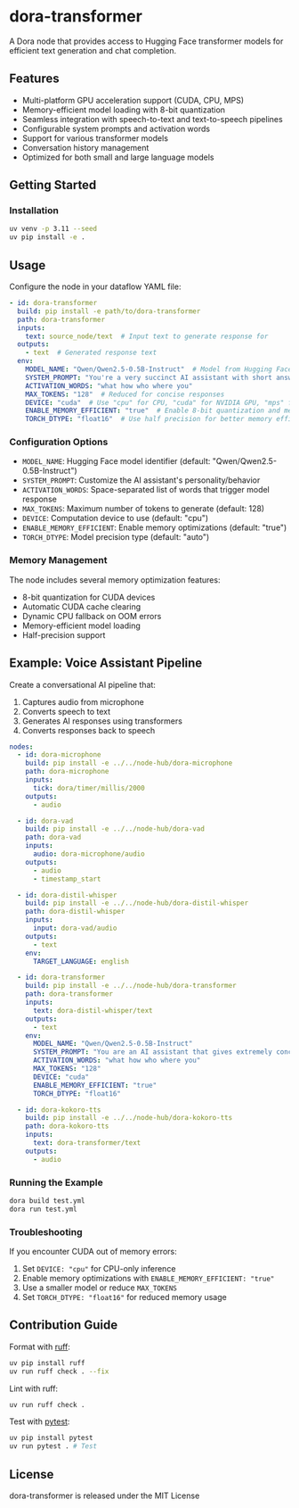# dora-transformer

A Dora node that provides access to Hugging Face transformer models for efficient text generation and chat completion.

## Features

- Multi-platform GPU acceleration support (CUDA, CPU, MPS)
- Memory-efficient model loading with 8-bit quantization
- Seamless integration with speech-to-text and text-to-speech pipelines
- Configurable system prompts and activation words
- Support for various transformer models
- Conversation history management
- Optimized for both small and large language models

## Getting Started

### Installation

```bash
uv venv -p 3.11 --seed
uv pip install -e .
```

## Usage

Configure the node in your dataflow YAML file:

```yaml
- id: dora-transformer
  build: pip install -e path/to/dora-transformer
  path: dora-transformer
  inputs:
    text: source_node/text  # Input text to generate response for
  outputs:
    - text  # Generated response text
  env:
    MODEL_NAME: "Qwen/Qwen2.5-0.5B-Instruct"  # Model from Hugging Face
    SYSTEM_PROMPT: "You're a very succinct AI assistant with short answers."
    ACTIVATION_WORDS: "what how who where you"
    MAX_TOKENS: "128"  # Reduced for concise responses
    DEVICE: "cuda"  # Use "cpu" for CPU, "cuda" for NVIDIA GPU, "mps" for Apple Silicon
    ENABLE_MEMORY_EFFICIENT: "true"  # Enable 8-bit quantization and memory optimizations
    TORCH_DTYPE: "float16"  # Use half precision for better memory efficiency
```

### Configuration Options

- `MODEL_NAME`: Hugging Face model identifier (default: "Qwen/Qwen2.5-0.5B-Instruct")
- `SYSTEM_PROMPT`: Customize the AI assistant's personality/behavior
- `ACTIVATION_WORDS`: Space-separated list of words that trigger model response
- `MAX_TOKENS`: Maximum number of tokens to generate (default: 128)
- `DEVICE`: Computation device to use (default: "cpu")
- `ENABLE_MEMORY_EFFICIENT`: Enable memory optimizations (default: "true")
- `TORCH_DTYPE`: Model precision type (default: "auto")

### Memory Management

The node includes several memory optimization features:
- 8-bit quantization for CUDA devices
- Automatic CUDA cache clearing
- Dynamic CPU fallback on OOM errors
- Memory-efficient model loading
- Half-precision support

## Example: Voice Assistant Pipeline

Create a conversational AI pipeline that:
1. Captures audio from microphone
2. Converts speech to text
3. Generates AI responses using transformers
4. Converts responses back to speech

```yaml
nodes:
  - id: dora-microphone
    build: pip install -e ../../node-hub/dora-microphone
    path: dora-microphone
    inputs:
      tick: dora/timer/millis/2000
    outputs:
      - audio

  - id: dora-vad
    build: pip install -e ../../node-hub/dora-vad
    path: dora-vad
    inputs:
      audio: dora-microphone/audio
    outputs:
      - audio
      - timestamp_start

  - id: dora-distil-whisper
    build: pip install -e ../../node-hub/dora-distil-whisper
    path: dora-distil-whisper
    inputs:
      input: dora-vad/audio
    outputs:
      - text
    env:
      TARGET_LANGUAGE: english

  - id: dora-transformer
    build: pip install -e ../../node-hub/dora-transformer
    path: dora-transformer
    inputs:
      text: dora-distil-whisper/text
    outputs:
      - text
    env:
      MODEL_NAME: "Qwen/Qwen2.5-0.5B-Instruct"
      SYSTEM_PROMPT: "You are an AI assistant that gives extremely concise responses, never more than one or two sentences. Always be direct and to the point."
      ACTIVATION_WORDS: "what how who where you"
      MAX_TOKENS: "128"
      DEVICE: "cuda"
      ENABLE_MEMORY_EFFICIENT: "true"
      TORCH_DTYPE: "float16"

  - id: dora-kokoro-tts
    build: pip install -e ../../node-hub/dora-kokoro-tts
    path: dora-kokoro-tts
    inputs:
      text: dora-transformer/text
    outputs:
      - audio
```

### Running the Example

```bash
dora build test.yml
dora run test.yml
```

### Troubleshooting

If you encounter CUDA out of memory errors:
1. Set `DEVICE: "cpu"` for CPU-only inference
2. Enable memory optimizations with `ENABLE_MEMORY_EFFICIENT: "true"`
3. Use a smaller model or reduce `MAX_TOKENS`
4. Set `TORCH_DTYPE: "float16"` for reduced memory usage

## Contribution Guide

Format with [ruff](https://docs.astral.sh/ruff/):
```bash
uv pip install ruff
uv run ruff check . --fix
```

Lint with ruff:
```bash
uv run ruff check .
```

Test with [pytest](https://github.com/pytest-dev/pytest):
```bash
uv pip install pytest
uv run pytest . # Test
```

## License

dora-transformer is released under the MIT License

